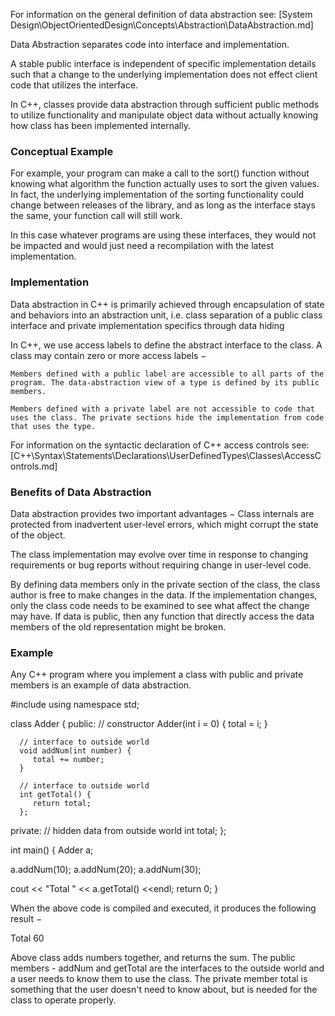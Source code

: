 For information on the general definition of data abstraction see:
[System Design\ObjectOrientedDesign\Concepts\Abstraction\DataAbstraction.md]

Data Abstraction separates code into interface and implementation.

A stable public interface is independent of specific implementation details such that a change to the underlying implementation does not effect client code that utilizes the interface.

In C++, classes provide data abstraction through sufficient public methods to utilize functionality and manipulate object data without actually knowing how class has been implemented internally.


### Conceptual Example

For example, your program can make a call to the sort() function without knowing what algorithm the function actually uses to sort the given values. In fact, the underlying implementation of the sorting functionality could change between releases of the library, and as long as the interface stays the same, your function call will still work.

In this case whatever programs are using these interfaces, they would not be impacted and would just need a recompilation with the latest implementation.




### Implementation

Data abstraction in C++ is primarily achieved through
  encapsulation of state and behaviors into an abstraction unit, i.e. class
  separation of a public class interface and private implementation specifics through data hiding

  In C++, we use access labels to define the abstract interface to the class. A class may contain zero or more access labels −

    Members defined with a public label are accessible to all parts of the program. The data-abstraction view of a type is defined by its public members.

    Members defined with a private label are not accessible to code that uses the class. The private sections hide the implementation from code that uses the type.

  For information on the syntactic declaration of C++ access controls see:
  [C++\Syntax\Statements\Declarations\UserDefinedTypes\Classes\AccessControls.md]




### Benefits of Data Abstraction

Data abstraction provides two important advantages −
  Class internals are protected from inadvertent user-level errors, which might corrupt the state of the object.

  The class implementation may evolve over time in response to changing requirements or bug reports without requiring change in user-level code.

By defining data members only in the private section of the class, the class author is free to make changes in the data. If the implementation changes, only the class code needs to be examined to see what affect the change may have. If data is public, then any function that directly access the data members of the old representation might be broken.




### Example

Any C++ program where you implement a class with public and private members is an example of data abstraction.

#include <iostream>
using namespace std;

class Adder {
   public:
      // constructor
      Adder(int i = 0) {
         total = i;
      }

      // interface to outside world
      void addNum(int number) {
         total += number;
      }

      // interface to outside world
      int getTotal() {
         return total;
      };

   private:
      // hidden data from outside world
      int total;
};

int main() {
   Adder a;

   a.addNum(10);
   a.addNum(20);
   a.addNum(30);

   cout << "Total " << a.getTotal() <<endl;
   return 0;
}

When the above code is compiled and executed, it produces the following result −

Total 60

Above class adds numbers together, and returns the sum. The public members - addNum and getTotal are the interfaces to the outside world and a user needs to know them to use the class. The private member total is something that the user doesn't need to know about, but is needed for the class to operate properly.
